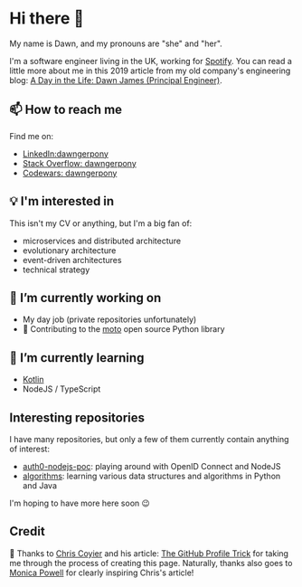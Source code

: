 # Hi there 👋

My name is Dawn, and my pronouns are "she" and "her".

I'm a software engineer living in the UK, working for [Spotify](https://github.com/spotify/). You can read a little more about me in this 2019 article from my old company's engineering blog: [A Day in the Life: Dawn James (Principal Engineer)](https://medium.com/kobalt-music-group/a-day-in-the-life-dawn-james-principal-engineer-661c72836989).

## 📫 How to reach me

Find me on:

- [LinkedIn:dawngerpony](https://www.linkedin.com/in/dawngerpony/)
- [Stack Overflow: dawngerpony](https://stackoverflow.com/users/722553/dawngerpony)
- [Codewars: dawngerpony](https://www.codewars.com/users/dawngerpony)

## :bulb: I'm interested in

This isn't my CV or anything, but I'm a big fan of:

- microservices and distributed architecture
- evolutionary architecture
- event-driven architectures
- technical strategy

## 🔭 I’m currently working on

- My day job (private repositories unfortunately)
- :snake: Contributing to the [moto](https://github.com/spulec/moto) open source Python library

## 🌱 I’m currently learning

- [Kotlin](https://kotlinlang.org/)
- NodeJS / TypeScript

## Interesting repositories

I have many repositories, but only a few of them currently contain anything of interest:

- [auth0-nodejs-poc](https://github.com/dawngerpony/auth0-nodejs-poc): playing around with OpenID Connect and NodeJS
- [algorithms](https://github.com/dawngerpony/algorithms): learning various data structures and algorithms in Python and Java

I'm hoping to have more here soon :wink:

## Credit

:raised_hands: Thanks to [Chris Coyier](https://github.com/chriscoyier) and his article: [The GitHub Profile Trick](https://css-tricks.com/the-github-profile-trick/) for taking me through the process of creating this page. Naturally, thanks also goes to [Monica Powell](https://github.com/M0nica) for clearly inspiring Chris's article!

<!--
**dawngerpony/dawngerpony** is a ✨ _special_ ✨ repository because its `README.md` (this file) appears on your GitHub profile.

Here are some ideas to get you started:

- 🔭 I’m currently working on ...
- 🌱 I’m currently learning ...
- 👯 I’m looking to collaborate on ...
- 🤔 I’m looking for help with ...
- 💬 Ask me about ...
- 📫 How to reach me: ...
- 😄 Pronouns: ...
- ⚡ Fun fact: ...
-->
